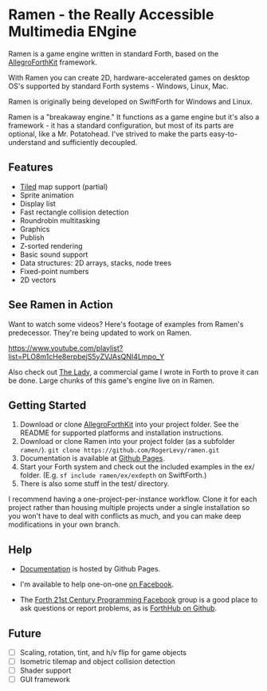 # Ramen - the Really Accessible Multimedia ENgine

Ramen is a game engine written in standard Forth, based on the [AllegroForthKit](https://github.com/RogerLevy/AllegroForthKit) framework.

With Ramen you can create 2D, hardware-accelerated games on desktop OS's supported by standard Forth systems - Windows, Linux, Mac.  

Ramen is originally being developed on SwiftForth for Windows and Linux.

Ramen is a "breakaway engine."  It functions as a game engine but it's also a framework - it has a standard configuration, but most of its parts are optional, like a Mr. Potatohead. I've strived to make the parts easy-to-understand and sufficiently decoupled.

## Features

- [Tiled](https://www.mapeditor.org/) map support (partial)
- Sprite animation
- Display list
- Fast rectangle collision detection
- Roundrobin multitasking
- Graphics
- Publish
- Z-sorted rendering
- Basic sound support
- Data structures: 2D arrays, stacks, node trees
- Fixed-point numbers
- 2D vectors

## See Ramen in Action

Want to watch some videos?  Here's footage of examples from Ramen's predecessor.  They're being updated to work on Ramen.

https://www.youtube.com/playlist?list=PLO8m1cHe8erpbejS5yZVJAsQNI4Lmpo_Y

Also check out [The Lady](https://store.steampowered.com/app/341060/The_Lady/
), a commercial game I wrote in Forth to prove it can be done.  Large chunks of this game's engine live on in Ramen.


## Getting Started

1. Download or clone [AllegroForthKit](https://github.com/RogerLevy/AllegroForthKit) into your project folder. See the README for supported platforms and installation instructions.
1. Download or clone Ramen into your project folder (as a subfolder `ramen/`). `git clone https://github.com/RogerLevy/ramen.git` 
1. Documentation is available at [Github Pages](http://rogerlevy.github.com/ramen).
1. Start your Forth system and check out the included examples in the ex/ folder.  (E.g. `sf include ramen/ex/exdepth` on SwiftForth.)
1. There is also some stuff in the test/ directory.

I recommend having a one-project-per-instance workflow.  Clone it for each project rather than housing multiple projects under a single installation so you won't have to deal with conflicts as much, and you can make deep modifications in your own branch.

## Help

- [Documentation](http://rogerlevy.github.com/ramen) is hosted by Github Pages.

- I'm available to help one-on-one [on Facebook](https://www.facebook.com/inkajoo).  

- The [Forth 21st Century Programming Facebook](https://www.facebook.com/groups/PROGRAMMINGFORTH/) group is a good place to ask questions or report problems, as is [ForthHub on Github](https://github.com/ForthHub/discussion/issues).

## Future

- [ ] Scaling, rotation, tint, and h/v flip for game objects
- [ ] Isometric tilemap and object collision detection
- [ ] Shader support
- [ ] GUI framework
